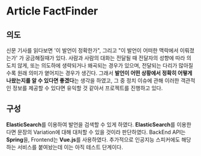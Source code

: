 ﻿# Article FactFinder

## 의도

  신문 기사를 읽다보면 '이 발언이 정확한가", 그리고 "이 발언이 어떠한 맥락에서 이뤄졌는가' 가 궁금해질때가 있다. 사람과 사람의 대화는 전달될 때 전달자의 성향에 따라 의도치 않게, 또는 의도하에 생략되거나 왜곡되는 경우가 있으며, 전달되는 다리가 많아질수록 원래 의미가 옅어지는 경우가 생긴다.
 그래서 **발언이 어떤 상황에서 정확히 어떻게 나왔는지를 알 수 있다면 좋겠다**는 생각을 하였고, 그 중 정치 이슈에 관해 이러한 객관적인 정보를 제공할 수 있다면 유익할 것 같아서 프로젝트를 진행하고 있다. 
 

## 구성

**ElasticSearch**를 이용하여 발언을 검색할 수 있게 하였다. **ElasticSearch**를 이용한다면 문장의 Variation에 대해 대처할 수 있을 것이라 판단하였다. BackEnd API는 **Spring**을, Frontend는 **Vue.js**를 사용하였다. 추가적으로 인공지능 스피커에도 해당하는 서비스를 붙여놨는데 이는 아직 테스트 단계이다.

